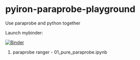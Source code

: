 # pyiron-paraprobe-playground
Use paraprobe and python together

Launch mybinder:

[![Binder](https://mybinder.org/badge_logo.svg)](https://mybinder.org/v2/gh/srmnitc/pyiron-paraprobe-playground/HEAD)

1. paraprobe ranger - 01_pure_paraprobe.ipynb
